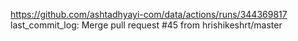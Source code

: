https://github.com/ashtadhyayi-com/data/actions/runs/344369817
last_commit_log: Merge pull request #45 from hrishikeshrt/master